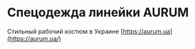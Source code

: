 # Спецодежда линейки AURUM

Стильный рабочий костюм в Украине [https://aurum.ua](https://aurum.ua/)

